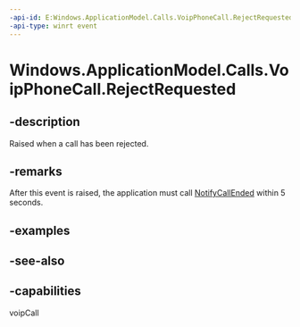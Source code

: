 ```yaml
---
-api-id: E:Windows.ApplicationModel.Calls.VoipPhoneCall.RejectRequested
-api-type: winrt event
---
```


<!-- Event syntax
public event Windows.Foundation.TypedEventHandler RejectRequested<Windows.ApplicationModel.Calls.VoipPhoneCall,  Windows.ApplicationModel.Calls.CallRejectEventArgs>
-->

# Windows.ApplicationModel.Calls.VoipPhoneCall.RejectRequested

## -description
Raised when a call has been rejected.

## -remarks
After this event is raised, the application must call [NotifyCallEnded](voipphonecall_notifycallended.md) within 5 seconds.

## -examples

## -see-also


## -capabilities
voipCall